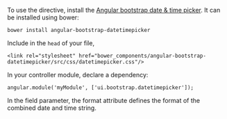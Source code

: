 To use the directive, install the [Angular bootstrap date & time picker](https://github.com/dalelotts/angular-bootstrap-datetimepicker). It can be installed using bower:

    bower install angular-bootstrap-datetimepicker

Include in the `head` of your file, 

    <link rel="stylesheet" href="bower_components/angular-bootstrap-datetimepicker/src/css/datetimepicker.css"/>

In your controller module, declare a dependency:
    
    angular.module('myModule', ['ui.bootstrap.datetimepicker']);

In the field parameter, the format attribute defines the format of the combined date and time string.
